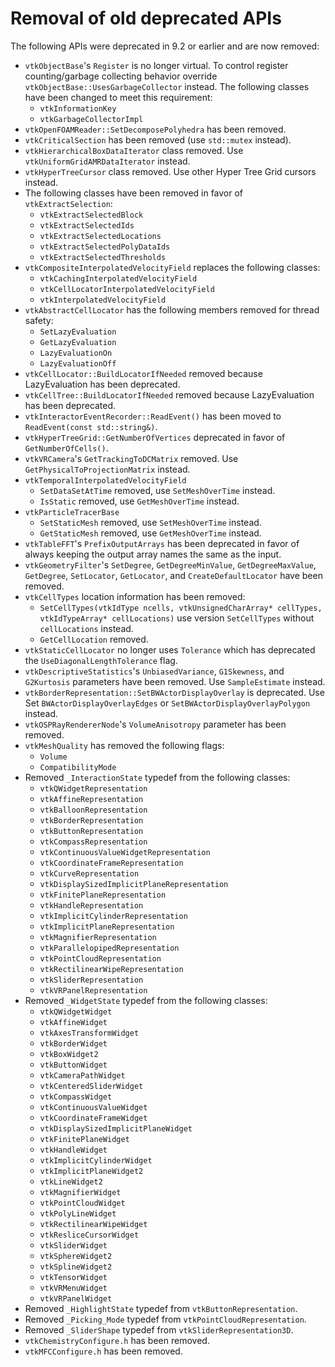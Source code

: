 # Removal of old deprecated APIs

The following APIs were deprecated in 9.2 or earlier and are now removed:

- `vtkObjectBase`'s `Register` is no longer virtual. To control
  register counting/garbage collecting behavior override
  `vtkObjectBase::UsesGarbageCollector` instead. The following classes have
  been changed to meet this requirement:
  - `vtkInformationKey`
  - `vtkGarbageCollectorImpl`
- `vtkOpenFOAMReader::SetDecomposePolyhedra` has been removed.
- `vtkCriticalSection` has been removed (use `std::mutex` instead).
- `vtkHierarchicalBoxDataIterator` class removed. Use
  `vtkUniformGridAMRDataIterator` instead.
- `vtkHyperTreeCursor` class removed. Use other Hyper Tree Grid cursors
  instead.
- The following classes have been removed in favor of `vtkExtractSelection`:
  - `vtkExtractSelectedBlock`
  - `vtkExtractSelectedIds`
  - `vtkExtractSelectedLocations`
  - `vtkExtractSelectedPolyDataIds`
  - `vtkExtractSelectedThresholds`
- `vtkCompositeInterpolatedVelocityField` replaces the following classes:
  - `vtkCachingInterpolatedVelocityField`
  - `vtkCellLocatorInterpolatedVelocityField`
  - `vtkInterpolatedVelocityField`
- `vtkAbstractCellLocator` has the following members removed for thread safety:
  - `SetLazyEvaluation`
  - `GetLazyEvaluation`
  - `LazyEvaluationOn`
  - `LazyEvaluationOff`
- `vtkCellLocator::BuildLocatorIfNeeded` removed because LazyEvaluation has
  been deprecated.
- `vtkCellTree::BuildLocatorIfNeeded` removed because LazyEvaluation has been
  deprecated.
- `vtkInteractorEventRecorder::ReadEvent()` has been moved to
  `ReadEvent(const std::string&)`.
- `vtkHyperTreeGrid::GetNumberOfVertices` deprecated in favor of
  `GetNumberOfCells()`.
- `vtkVRCamera`'s `GetTrackingToDCMatrix` removed. Use
  `GetPhysicalToProjectionMatrix` instead.
- `vtkTemporalInterpolatedVelocityField`
  - `SetDataSetAtTime` removed, use `SetMeshOverTime` instead.
  - `IsStatic` removed, use `GetMeshOverTime` instead.
- `vtkParticleTracerBase`
  - `SetStaticMesh` removed, use `SetMeshOverTime` instead.
  - `GetStaticMesh` removed, use `GetMeshOverTime` instead.
- `vtkTableFFT`'s `PrefixOutputArrays` has been deprecated in favor of always
  keeping the output array names the same as the input.
- `vtkGeometryFilter`'s `SetDegree`, `GetDegreeMinValue`, `GetDegreeMaxValue`,
  `GetDegree`, `SetLocator`, `GetLocator`, and `CreateDefaultLocator` have been
  removed.
- `vtkCellTypes` location information has been removed:
  - `SetCellTypes(vtkIdType ncells, vtkUnsignedCharArray* cellTypes, vtkIdTypeArray* cellLocations)`
    use version `SetCellTypes` without `cellLocations` instead.
  - `GetCellLocation` removed.
- `vtkStaticCellLocator` no longer uses `Tolerance` which has deprecated the
  `UseDiagonalLengthTolerance` flag.
- `vtkDescriptiveStatistics`'s `UnbiasedVariance`, `G1Skewness`, and
  `G2Kurtosis` parameters have been removed. Use `SampleEstimate` instead.
- `vtkBorderRepresentation::SetBWActorDisplayOverlay` is deprecated. Use Set
  `BWActorDisplayOverlayEdges` or `SetBWActorDisplayOverlayPolygon` instead.
- `vtkOSPRayRendererNode`'s `VolumeAnisotropy` parameter has been removed.
- `vtkMeshQuality` has removed the following flags:
  - `Volume`
  - `CompatibilityMode`
- Removed `_InteractionState` typedef from the following classes:
  - `vtkQWidgetRepresentation`
  - `vtkAffineRepresentation`
  - `vtkBalloonRepresentation`
  - `vtkBorderRepresentation`
  - `vtkButtonRepresentation`
  - `vtkCompassRepresentation`
  - `vtkContinuousValueWidgetRepresentation`
  - `vtkCoordinateFrameRepresentation`
  - `vtkCurveRepresentation`
  - `vtkDisplaySizedImplicitPlaneRepresentation`
  - `vtkFinitePlaneRepresentation`
  - `vtkHandleRepresentation`
  - `vtkImplicitCylinderRepresentation`
  - `vtkImplicitPlaneRepresentation`
  - `vtkMagnifierRepresentation`
  - `vtkParallelopipedRepresentation`
  - `vtkPointCloudRepresentation`
  - `vtkRectilinearWipeRepresentation`
  - `vtkSliderRepresentation`
  - `vtkVRPanelRepresentation`
- Removed `_WidgetState` typedef from the following classes:
  - `vtkQWidgetWidget`
  - `vtkAffineWidget`
  - `vtkAxesTransformWidget`
  - `vtkBorderWidget`
  - `vtkBoxWidget2`
  - `vtkButtonWidget`
  - `vtkCameraPathWidget`
  - `vtkCenteredSliderWidget`
  - `vtkCompassWidget`
  - `vtkContinuousValueWidget`
  - `vtkCoordinateFrameWidget`
  - `vtkDisplaySizedImplicitPlaneWidget`
  - `vtkFinitePlaneWidget`
  - `vtkHandleWidget`
  - `vtkImplicitCylinderWidget`
  - `vtkImplicitPlaneWidget2`
  - `vtkLineWidget2`
  - `vtkMagnifierWidget`
  - `vtkPointCloudWidget`
  - `vtkPolyLineWidget`
  - `vtkRectilinearWipeWidget`
  - `vtkResliceCursorWidget`
  - `vtkSliderWidget`
  - `vtkSphereWidget2`
  - `vtkSplineWidget2`
  - `vtkTensorWidget`
  - `vtkVRMenuWidget`
  - `vtkVRPanelWidget`
- Removed `_HighlightState` typedef from `vtkButtonRepresentation`.
- Removed `_Picking_Mode` typedef from `vtkPointCloudRepresentation`.
- Removed `_SliderShape` typedef from `vtkSliderRepresentation3D`.
- `vtkChemistryConfigure.h` has been removed.
- `vtkMFCConfigure.h` has been removed.
